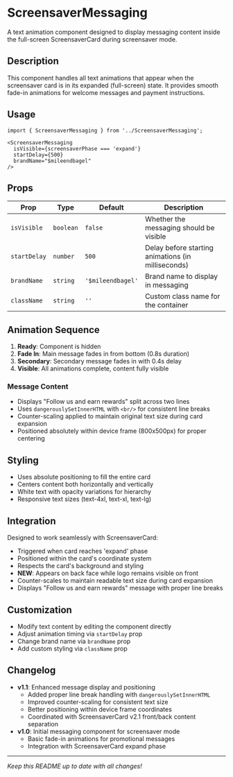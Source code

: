 # ScreensaverMessaging

A text animation component designed to display messaging content inside the full-screen ScreensaverCard during screensaver mode.

## Description

This component handles all text animations that appear when the screensaver card is in its expanded (full-screen) state. It provides smooth fade-in animations for welcome messages and payment instructions.

## Usage

```tsx
import { ScreensaverMessaging } from '../ScreensaverMessaging';

<ScreensaverMessaging 
  isVisible={screensaverPhase === 'expand'}
  startDelay={500}
  brandName="$mileendbagel"
/>
```

## Props

| Prop | Type | Default | Description |
|------|------|---------|-------------|
| `isVisible` | `boolean` | `false` | Whether the messaging should be visible |
| `startDelay` | `number` | `500` | Delay before starting animations (in milliseconds) |
| `brandName` | `string` | `'$mileendbagel'` | Brand name to display in messaging |
| `className` | `string` | `''` | Custom class name for the container |

## Animation Sequence

1. **Ready**: Component is hidden
2. **Fade In**: Main message fades in from bottom (0.8s duration)
3. **Secondary**: Secondary message fades in with 0.4s delay
4. **Visible**: All animations complete, content fully visible

### Message Content
- Displays "Follow us and earn rewards" split across two lines
- Uses `dangerouslySetInnerHTML` with `<br/>` for consistent line breaks
- Counter-scaling applied to maintain original text size during card expansion
- Positioned absolutely within device frame (800x500px) for proper centering

## Styling

- Uses absolute positioning to fill the entire card
- Centers content both horizontally and vertically
- White text with opacity variations for hierarchy
- Responsive text sizes (text-4xl, text-xl, text-lg)

## Integration

Designed to work seamlessly with ScreensaverCard:
- Triggered when card reaches 'expand' phase
- Positioned within the card's coordinate system
- Respects the card's background and styling
- **NEW**: Appears on back face while logo remains visible on front
- Counter-scales to maintain readable text size during card expansion
- Displays "Follow us and earn rewards" message with proper line breaks

## Customization

- Modify text content by editing the component directly
- Adjust animation timing via `startDelay` prop
- Change brand name via `brandName` prop
- Add custom styling via `className` prop

## Changelog

- **v1.1**: Enhanced message display and positioning
  - Added proper line break handling with `dangerouslySetInnerHTML`
  - Improved counter-scaling for consistent text size
  - Better positioning within device frame coordinates
  - Coordinated with ScreensaverCard v2.1 front/back content separation
- **v1.0**: Initial messaging component for screensaver mode
  - Basic fade-in animations for promotional messages
  - Integration with ScreensaverCard expand phase

---

_Keep this README up to date with all changes!_ 
